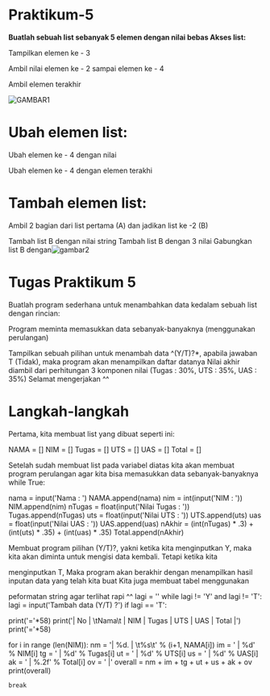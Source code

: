 # Praktikum-5


**Buatlah sebuah list sebanyak 5 elemen dengan nilai bebas
Akses list:**


Tampilkan elemen ke - 3

Ambil nilai elemen ke - 2 sampai elemen ke - 4

Ambil elemen terakhir 



![GAMBAR1](https://user-images.githubusercontent.com/115911604/203083897-255e9426-41ae-4a4f-85d3-616aeaa33128.png)

# Ubah elemen list:

Ubah elemen ke - 4 dengan nilai 

Ubah elemen ke - 4 dengan elemen terakhi

# Tambah elemen list:

Ambil 2 bagian dari list pertama (A) dan jadikan list ke -2 (B)

Tambah list B dengan nilai string Tambah list B dengan 3 nilai Gabungkan list B dengan![gambar2](https://user-images.githubusercontent.com/115911604/203256880-84c519f4-053b-4dc9-87cf-52c90701f0f6.png)


# Tugas Praktikum 5

Buatlah program sederhana untuk menambahkan data kedalam sebuah list dengan rincian:

Program meminta memasukkan data sebanyak-banyaknya (menggunakan perulangan)

Tampilkan sebuah pilihan untuk menambah data ^(Y/T)?*, apabila jawaban T (Tidak), maka program akan menampilkan daftar datanya Nilai akhir diambil dari perhitungan 3 komponen nilai (Tugas : 30%, UTS : 35%, UAS : 35%) Selamat mengerjakan ^^

# Langkah-langkah
Pertama, kita membuat list yang dibuat seperti ini:

NAMA = [] NIM = [] Tugas = [] UTS = [] UAS = [] Total = []

Setelah sudah membuat list pada variabel diatas kita akan membuat program perulangan agar kita bisa memasukkan data sebanyak-banyaknya
while True:


nama = input('Nama : ')
NAMA.append(nama)
nim = int(input('NIM : '))
NIM.append(nim)
nTugas = float(input('Nilai Tugas : '))
Tugas.append(nTugas)
uts = float(input('Nilai UTS : '))
UTS.append(uts)
uas = float(input('Nilai UAS : '))
UAS.append(uas)
nAkhir = (int(nTugas) * .3) + (int(uts) * .35) + (int(uas) * .35)
Total.append(nAkhir)

Membuat program pilihan (Y/T)?, yakni ketika kita menginputkan Y, maka kita akan diminta untuk mengisi data kembali. Tetapi ketika kita 

menginputkan T, Maka program akan berakhir dengan menampilkan hasil inputan data yang telah kita buat Kita juga membuat tabel menggunakan 

peformatan string agar terlihat rapi ^^ lagi = '' while lagi != 'Y' and lagi != 'T': lagi = input('Tambah data (Y/T) ?') if lagi == 'T': 

print('='*58) print('| No | \tNama\t | NIM | Tugas | UTS | UAS | Total |') print('='*58)

for i in range (len(NIM)): nm = '| %d. | \t%s\t' % (i+1, NAMA[i]) im = ' | %d' % NIM[i] tg = ' | %d' % Tugas[i] ut = ' | %d' % UTS[i] us = ' | %d' % UAS[i] ak = ' | %.2f' % Total[i] ov = ' |' overall = nm + im + tg + ut + us + ak + ov print(overall)

    break

